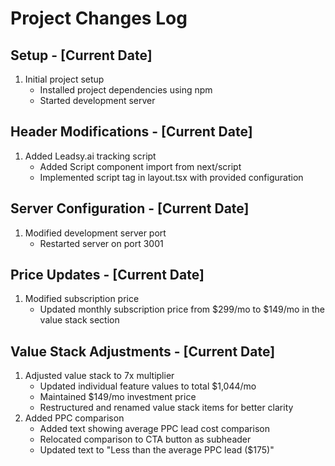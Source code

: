 # Project Changes Log

## Setup - [Current Date]
1. Initial project setup
   - Installed project dependencies using npm
   - Started development server 

## Header Modifications - [Current Date]
1. Added Leadsy.ai tracking script
   - Added Script component import from next/script
   - Implemented script tag in layout.tsx with provided configuration 

## Server Configuration - [Current Date]
1. Modified development server port
   - Restarted server on port 3001 

## Price Updates - [Current Date]
1. Modified subscription price
   - Updated monthly subscription price from $299/mo to $149/mo in the value stack section 

## Value Stack Adjustments - [Current Date]
1. Adjusted value stack to 7x multiplier
   - Updated individual feature values to total $1,044/mo
   - Maintained $149/mo investment price
   - Restructured and renamed value stack items for better clarity 
2. Added PPC comparison
   - Added text showing average PPC lead cost comparison
   - Relocated comparison to CTA button as subheader
   - Updated text to "Less than the average PPC lead ($175)"
